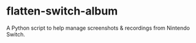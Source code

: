 # flatten-switch-album
A Python script to help manage screenshots &amp; recordings from Nintendo Switch.

